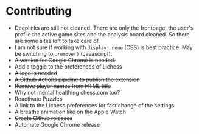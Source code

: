 # Contributing

* Deeplinks are still not cleaned. There are only the frontpage, the user's profile the active game sites and the analysis board cleaned. So there are some sites left to take care of.
* I am not sure if working with `display: none` (CSS) is best practice. May be switching to `.remove()` (Javascript).
* ~~A version for Google Chrome is needed.~~
* ~~Add a toggle to the preferences of Lichess~~
* ~~A logo is needed~~
* ~~A Github Actions pipeline to publish the extension~~
* ~~Remove player names from HTML title~~
* Why not mental healthing chess.com too?
* Reactivate Puzzles
* A link to the Lichess preferences for fast change of the settings
* A breathe animation like on the Apple Watch
* ~~Create Github releases~~
* Automate Google Chrome release
